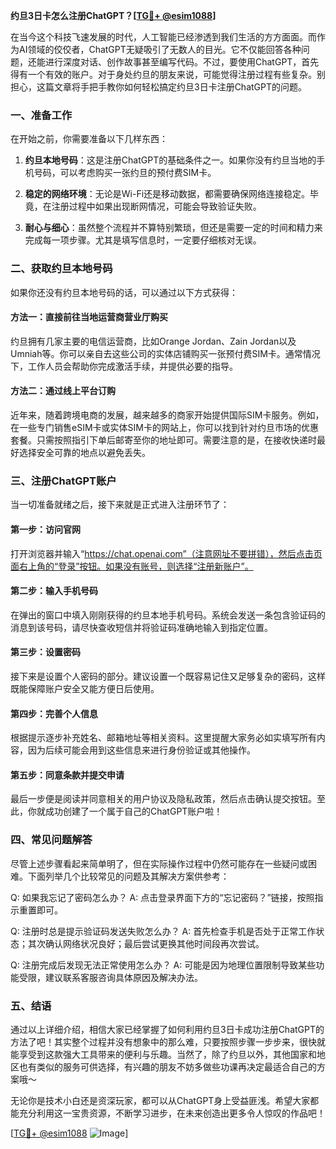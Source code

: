 **约旦3日卡怎么注册ChatGPT？[[TG💪+ @esim1088](https://t.me/s/esim1088)]**

在当今这个科技飞速发展的时代，人工智能已经渗透到我们生活的方方面面。而作为AI领域的佼佼者，ChatGPT无疑吸引了无数人的目光。它不仅能回答各种问题，还能进行深度对话、创作故事甚至编写代码。不过，要使用ChatGPT，首先得有一个有效的账户。对于身处约旦的朋友来说，可能觉得注册过程有些复杂。别担心，这篇文章将手把手教你如何轻松搞定约旦3日卡注册ChatGPT的问题。

### 一、准备工作

在开始之前，你需要准备以下几样东西：

1. **约旦本地号码**：这是注册ChatGPT的基础条件之一。如果你没有约旦当地的手机号码，可以考虑购买一张约旦的预付费SIM卡。
   
2. **稳定的网络环境**：无论是Wi-Fi还是移动数据，都需要确保网络连接稳定。毕竟，在注册过程中如果出现断网情况，可能会导致验证失败。

3. **耐心与细心**：虽然整个流程并不算特别繁琐，但还是需要一定的时间和精力来完成每一项步骤。尤其是填写信息时，一定要仔细核对无误。

### 二、获取约旦本地号码

如果你还没有约旦本地号码的话，可以通过以下方式获得：

#### 方法一：直接前往当地运营商营业厅购买

约旦拥有几家主要的电信运营商，比如Orange Jordan、Zain Jordan以及Umniah等。你可以亲自去这些公司的实体店铺购买一张预付费SIM卡。通常情况下，工作人员会帮助你完成激活手续，并提供必要的指导。

#### 方法二：通过线上平台订购

近年来，随着跨境电商的发展，越来越多的商家开始提供国际SIM卡服务。例如，在一些专门销售eSIM卡或实体SIM卡的网站上，你可以找到针对约旦市场的优惠套餐。只需按照指引下单后邮寄至你的地址即可。需要注意的是，在接收快递时最好选择安全可靠的地点以避免丢失。

### 三、注册ChatGPT账户

当一切准备就绪之后，接下来就是正式进入注册环节了：

#### 第一步：访问官网

打开浏览器并输入“https://chat.openai.com”（注意网址不要拼错），然后点击页面右上角的“登录”按钮。如果没有账号，则选择“注册新账户”。

#### 第二步：输入手机号码

在弹出的窗口中填入刚刚获得的约旦本地手机号码。系统会发送一条包含验证码的消息到该号码，请尽快查收短信并将验证码准确地输入到指定位置。

#### 第三步：设置密码

接下来是设置个人密码的部分。建议设置一个既容易记住又足够复杂的密码，这样既能保障账户安全又能方便日后使用。

#### 第四步：完善个人信息

根据提示逐步补充姓名、邮箱地址等相关资料。这里提醒大家务必如实填写所有内容，因为后续可能会用到这些信息来进行身份验证或其他操作。

#### 第五步：同意条款并提交申请

最后一步便是阅读并同意相关的用户协议及隐私政策，然后点击确认提交按钮。至此，你就成功创建了一个属于自己的ChatGPT账户啦！

### 四、常见问题解答

尽管上述步骤看起来简单明了，但在实际操作过程中仍然可能存在一些疑问或困难。下面列举几个比较常见的问题及其解决方案供参考：

Q: 如果我忘记了密码怎么办？
A: 点击登录界面下方的“忘记密码？”链接，按照指示重置即可。

Q: 注册时总是提示验证码发送失败怎么办？
A: 首先检查手机是否处于正常工作状态；其次确认网络状况良好；最后尝试更换其他时间段再次尝试。

Q: 注册完成后发现无法正常使用怎么办？
A: 可能是因为地理位置限制导致某些功能受限，建议联系客服咨询具体原因及解决办法。

### 五、结语

通过以上详细介绍，相信大家已经掌握了如何利用约旦3日卡成功注册ChatGPT的方法了吧！其实整个过程并没有想象中的那么难，只要按照步骤一步步来，很快就能享受到这款强大工具带来的便利与乐趣。当然了，除了约旦以外，其他国家和地区也有类似的服务可供选择，有兴趣的朋友不妨多做些功课再决定最适合自己的方案哦～

无论你是技术小白还是资深玩家，都可以从ChatGPT身上受益匪浅。希望大家都能充分利用这一宝贵资源，不断学习进步，在未来创造出更多令人惊叹的作品吧！

[[TG💪+ @esim1088](https://t.me/s/esim1088) ![Image](https://i.postimg.cc/4NQfJmqS/Snipaste-2025-05-13-00-14-12.png)]